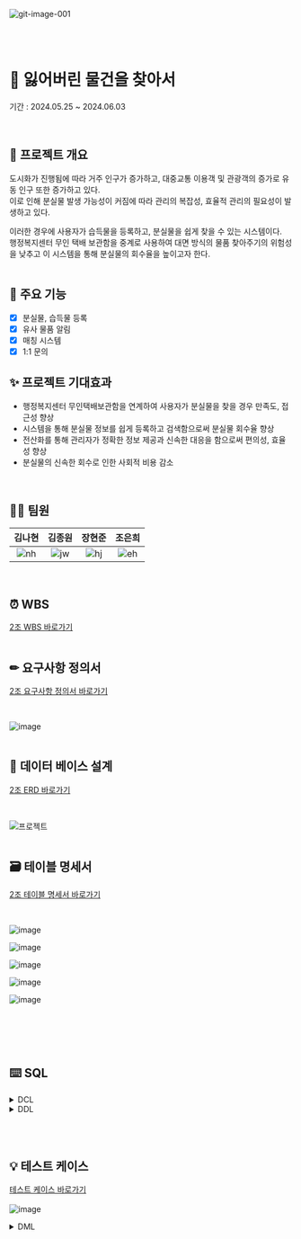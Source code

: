 ![git-image-001](https://github.com/beyond-sw-camp/be08-1st-2go-lofi/assets/82626246/f82e1b48-88e4-40af-882e-afc5e1465fd7)

<br><br>
# 🔎 잃어버린 물건을 찾아서
기간 : 2024.05.25 ~ 2024.06.03

<br>

## 📖 프로젝트 개요
도시화가 진행됨에 따라 거주 인구가 증가하고, 대중교통 이용객 및 관광객의 증가로 유동 인구 또한 증가하고 있다. <br>
이로 인해 분실물 발생 가능성이 커짐에 따라 관리의 복잡성, 효율적 관리의 필요성이 발생하고 있다. <br>

이러한 경우에 사용자가 습득물을 등록하고, 분실물을 쉽게 찾을 수 있는 시스템이다. <br>
행정복지센터 무인 택배 보관함을 중계로 사용하여 대면 방식의 물품 찾아주기의 위험성을 낮추고 이 시스템을 통해 분실물의 회수율을 높이고자 한다. <br>
<br>

## 📌 주요 기능
- [x] 분실물, 습득물 등록
- [x] 유사 물품 알림
- [x] 매칭 시스템
- [x] 1:1 문의 

## ✨ 프로젝트 기대효과
- 행정복지센터 무인택배보관함을 연계하여 사용자가 분실물을 찾을 경우 만족도, 접근성 향상
- 시스템을 통해 분실물 정보를 쉽게 등록하고 검색함으로써 분실물 회수율 향상
- 전산화를 통해 관리자가 정확한 정보 제공과 신속한 대응을 함으로써 편의성, 효율성 향상
- 분실물의 신속한 회수로 인한 사회적 비용 감소

<br>

## 🙋‍♀️ 팀원
|**김나현**|**김종원**|**장현준**|**조은희**|
|:--:|:--:|:--:|:--:|
|![nh](https://github.com/beyond-sw-camp/be08-1st-2team/assets/50538268/03a3cef0-f0f9-43b3-a4e5-923ef03dcf94)|![jw](https://github.com/beyond-sw-camp/be08-1st-2team/assets/50538268/053be393-21bd-4ba1-8670-87cc03fd0efa)|![hj](https://github.com/beyond-sw-camp/be08-1st-2team/assets/50538268/87a81094-5896-409a-bd28-07286394ca15)|![eh](https://github.com/beyond-sw-camp/be08-1st-2team/assets/50538268/782bc8df-6407-42d3-9fdb-e27bcc909252)|

<br>

## ⏰ WBS
[2조 WBS 바로가기](https://docs.google.com/spreadsheets/d/1obRwcAQ55cM4DIk6DChcbbeFNfoHxEs7MsRrZOwzMGg/edit#gid=1981783699)
<br><br>

## ✏ 요구사항 정의서
[2조 요구사항 정의서 바로가기](https://docs.google.com/spreadsheets/d/1obRwcAQ55cM4DIk6DChcbbeFNfoHxEs7MsRrZOwzMGg/edit#gid=0)

<br>

![image](https://github.com/beyond-sw-camp/be08-1st-2go-lofi/assets/82626246/ceb81f56-b9ba-43f6-9bda-49826f43da6c)
<br><br>

## 📝 데이터 베이스 설계
[2조 ERD 바로가기](https://www.erdcloud.com/d/qpyT8r7NFLFYaGqGa)

<br>

![프로젝트](https://github.com/beyond-sw-camp/be08-1st-2go-lofi/assets/82626246/ca7661cf-49f5-471c-b697-b6e3bf80fea9)
<br><br>

## 🗃 테이블 명세서
[2조 테이블 명세서 바로가기](https://docs.google.com/spreadsheets/d/1obRwcAQ55cM4DIk6DChcbbeFNfoHxEs7MsRrZOwzMGg/edit#gid=598624480)

<br>

![image](https://github.com/beyond-sw-camp/be08-1st-2go-lofi/assets/82626246/d264c4e2-fff1-4bd0-a473-93bb2ba9ea92)

![image](https://github.com/beyond-sw-camp/be08-1st-2go-lofi/assets/82626246/fd8dd094-e8ab-42e7-aeef-ebe5dd8328e7)

![image](https://github.com/beyond-sw-camp/be08-1st-2go-lofi/assets/82626246/d6d383c4-6e21-4571-89b0-1712da14b9de)

![image](https://github.com/beyond-sw-camp/be08-1st-2go-lofi/assets/82626246/e0bc38a2-0da7-441e-9610-f11975e38ac3)

![image](https://github.com/beyond-sw-camp/be08-1st-2go-lofi/assets/82626246/a8e3a6c8-a0f8-40e9-adb9-03eed42a6993)

<br>


<br><br>

## ⌨️ SQL

<details>
<summary>DCL</summary>

```sql
GRANT ALL PRIVILEGES ON lostitems.* TO `items`@`%`;
```
</details>

<details>
<summary>DDL</summary>

```sql
CREATE DATABASE lostItems;
CREATE USER `items`@`%` IDENTIFIED BY 'items';

-- 사용자 테이블 (tb_user)
CREATE TABLE tb_user (
    user_no VARCHAR(10),
    user_id VARCHAR(30) UNIQUE,
    user_pw VARCHAR(30) NOT NULL,
    user_mail VARCHAR(30) UNIQUE,
    user_tel VARCHAR(15) NOT NULL,
    user_addr VARCHAR(100) NOT NULL,
    role_no INT,
    ins_date DATE DEFAULT CURDATE(),
    upt_date DATE DEFAULT CURDATE(),
    PRIMARY KEY (user_no),
    FOREIGN KEY (role_no) REFERENCES tb_role(role_no)
);

-- 분실물 테이블(tb_lost_item)
CREATE TABLE tb_lost_item(
    l_item_no VARCHAR(10),
    l_item_name VARCHAR(100) NOT NULL,
    l_item_region VARCHAR(50) NOT NULL,
    l_item_time DATE DEFAULT CURDATE(),
    l_item_des VARCHAR(300),
    user_no VARCHAR(10) NOT NULL,
    category_no INT NOT NULL,
    region_no VARCHAR(10) NOT NULL,
    ins_date DATE DEFAULT CURDATE(),
    upt_date DATE DEFAULT CURDATE(),
    PRIMARY KEY (l_item_no),
    FOREIGN KEY (user_no) REFERENCES tb_user,
    FOREIGN KEY (category_no) REFERENCES tb_category,
    FOREIGN KEY (region_no) REFERENCES tb_region
);

-- 습득물 테이블(tb_found_item)
CREATE TABLE tb_found_item(
    f_item_no VARCHAR(10),
    f_item_name VARCHAR(100) NOT NULL,
    f_item_region VARCHAR(100) NOT NULL,
    f_item_time DATE DEFAULT CURDATE(),
    f_item_des VARCHAR(300),
    user_no VARCHAR(10) NOT NULL,
    category_no INT NOT NULL,
    region_no VARCHAR(10) NOT NULL,
    ins_date DATE DEFAULT CURDATE(),
    upt_date DATE DEFAULT CURDATE(),
    PRIMARY KEY(f_item_no),
    FOREIGN KEY(user_no) REFERENCES tb_user,
    FOREIGN KEY(category_no) REFERENCES tb_category,
    FOREIGN KEY(region_no) REFERENCES tb_region
);

-- 매칭 테이블(tb_match)
CREATE TABLE tb_match (
    match_no VARCHAR(10),
    f_item_no VARCHAR(10) NOT NULL,
    l_item_no VARCHAR(10) NOT NULL,
    match_status BOOLEAN NOT NULL DEFAULT FALSE,
    match_date DATE DEFAULT CURDATE(),
    ins_date DATE DEFAULT CURDATE(),
    upt_date DATE DEFAULT CURDATE(),
    PRIMARY KEY(match_no),
    FOREIGN KEY(f_item_no) REFERENCES tb_found_item(f_item_no)
    DELETE ON CASCADE,
    FOREIGN KEY(l_item_no) REFERENCES tb_lost_item(l_item_no)
    DELETE ON CASCADE
);

-- 게시판 테이블 (tb_board)
CREATE TABLE tb_board (
    board_no VARCHAR(10) PRIMARY KEY,
    board_title VARCHAR(100) NOT NULL,
    board_detail VARCHAR(300) NOT NULL,
    board_type CHAR(1) NOT NULL CHECK (board_type IN ('b','r', 'n')),
    ins_date DATE DEFAULT CURDATE(),
    upt_date DATE DEFAULT CURDATE(),
    up_board_no VARCHAR(10),
    user_no VARCHAR(10) NOT NULL,
    FOREIGN KEY(user_no) REFERENCES tb_user
);

-- 알림 테이블 (tb_notification)
CREATE TABLE tb_notification (
    noti_no VARCHAR(10),
    noti_date DATE DEFAULT CURDATE(),
    detail VARCHAR(300) NOT NULL,
    user_no VARCHAR(10) NOT NULL,
    match_no VARCHAR(10) NOT NULL,
    ins_date DATE DEFAULT CURDATE(),
    upt_date DATE DEFAULT CURDATE(),
    PRIMARY KEY (noti_no),
    FOREIGN KEY (user_no) REFERENCES tb_user(user_no),
    FOREIGN KEY (match_no) REFERENCES tb_match(match_no)
    DELETE ON CASCADE
);

-- 지역 테이블(tb_region)
CREATE TABLE tb_region (
    region_no VARCHAR(10) PRIMARY KEY,
    sido_name VARCHAR(10),
    sigg_name VARCHAR(10),
    emd_name VARCHAR(10),
    li_name VARCHAR(10),
    ranking VARCHAR(5),
    ins_date VARCHAR(10),
    del_date VARCHAR(10),
    prev_region_no VARCHAR(10)
);

-- tb_region 인덱스 추가
CREATE INDEX idx_tb_region
ON tb_region(sido_name, sigg_name, emd_name, li_name);

-- 권한 테이블(tb_role)
CREATE TABLE tb_role (
    role_no INT PRIMARY KEY,
    role_name VARCHAR(10) UNIQUE
);

-- 카테고리 테이블(tb_category)
CREATE TABLE tb_category (
    category_no INT PRIMARY KEY,
    category_name VARCHAR(20) NOT NULL
);

```
</details>

<br><br>

## 💡 테스트 케이스
[테스트 케이스 바로가기](https://docs.google.com/spreadsheets/d/1obRwcAQ55cM4DIk6DChcbbeFNfoHxEs7MsRrZOwzMGg/edit#gid=1143330171)
<br><br>
![image](https://github.com/beyond-sw-camp/be08-1st-2go-lofi/assets/82626246/2d029ea0-d646-4d88-84c6-06116f11f84b)

<details><summary>DML
</summary>

<details><summary>1. 사용자
</summary>

<details><summary>가입
</summary>

```sql
INSERT INTO tb_user
VALUES ('사용자 번호', '사용자 이름', '사용자 아이디', '사용자 비밀번호', '사용자 이메일', '전화번호', '지역', 권한번호, DEFAULT, DEFAULT);
```
</details>
<details><summary>로그인
</summary>

```sql
SELECT `user_id`, `user_pw`
FROM tb_user
WHERE `user_id` = '사용자 아이디' AND `user_pw` = SHA2('사용자 비밀번호', 256);
```
</details>
<details><summary>아이디 찾기
</summary>

```sql
SELECT `user_id`,
        `user_mail`
FROM tb_user
WHERE `user_mail` = '사용자 이메일';
```
</details>

<details><summary>비밀번호 찾기/변경
</summary>

```sql
UPDATE tb_user
SET `user_pw` = SHA2('변경 할 비밀번호', 256)
WHERE `user_pw` = (
	SELECT `user_pw` 
	FROM `tb_user`
	WHERE `user_id` = '사용자 아이디' 
	  AND `user_mail` = '사용자 이메일'
	  AND `user_tel` = '사용자 전화번호');
```
</details>
<details><summary>사용자 정보 조회
</summary>

```sql
SELECT `user_name`, `user_mail`, `user_tel`, `user_addr`
FROM tb_user
WHERE `user_id` = '사용자 아이디' AND `user_pw` = SHA2('사용자 비밀번호', 256);
```
</details>

<details><summary>문의
</summary>

```sql
INSERT INTO tb_board
VALUES ('문의 번호', '제목', '내용',
 'b', DEFAULT, DEFAULT, NULL, '사용자 번호');
```
</details>

<details><summary>탈퇴
</summary>

```sql
DELETE
FROM tb_user
WHERE `user_id` = '사용자 아이디' 
  AND `user_pw` = SHA2('사용자 비밀번호', 256)
  AND `user_email` = '사용자 이메일';
```
</details>
</details>

<details><summary>2. 분실물
</summary>

<details><summary>분실물 등록
</summary>

```sql
INSERT INTO tb_lost_item 
VALUES (GET_NO('분실물 번호'), '분실물 이름', 분실 장소', '분실 시간', '설명',
            분실물 등록일자', '분실물 수정일자', '사용자 번호', '카테고리 번호', '지역 번호');
```
</details>


<details><summary>분실물 검색
</summary>

```sql
SELECT lost.*
FROM tb_lost_item lost
INNER JOIN tb_region region ON lost.region_no = region.region_no
INNER JOIN tb_category cate ON lost.category_no = cate.category_no
WHERE lost.category_no = '카테고리 번호' 
AND lost.category_no = cate.category_no
AND lost.region_no = region.region_no;
```
</details>

<details><summary>분실물 수정
</summary>

```sql
UPDATE tb_lost_item
INNER JOIN tb_user `user` ON lost.user_no = `user`.user_no
SET l_item_name = '수정할 수집품 이름',
     l_item_region = '수정할 수집품 장소',
     l_item_des = '수정할 수집품 설명'
WHERE user_id = '사용자 아이디' AND l_item_no = '분실물 번호';
```
</details>

<details><summary>분실물 삭제
</summary>

```sql
DELETE
FROM tb_lost_item
WHERE l_item_no IN (
    SELECT li.l_item_no
    FROM tb_lost_item li
    LEFT OUTER JOIN tb_match m ON li.l_item_no = m.l_item_no
    WHERE m.match_status = 0
      AND li.l_item_no = '분실물 번호');
```
</details>

<details><summary>나의 분실물 조회
</summary>

```sql
SELECT lost.*
FROM tb_lost_item lost
INNER JOIN tb_user `user` ON lost.user_no = `user`.user_no
WHERE `user`.user_id = '사용자 아이디'
ORDER BY lost.ins_date DESC; 
```
</details>
</details>

<details><summary>3. 습득물
</summary>

<details><summary>습득물 등록
</summary>

```sql
INSERT INTO tb_lost_item
VALUES ('습득물 번호',
            '습득물 이름',
            '습득 장소',
            '습득 시간',
            '설명',
            '습득물 등록일자',
            '습득물 수정일자',
            '사용자 번호',
            '카테고리 번호',
            '지역 번호');
```
</details>


<details><summary>습득물 조회
</summary>

```sql
SELECT f.*
FROM tb_found_item f
INNER JOIN tb_category c ON f.category_no = c.category_no
INNER JOIN tb_region r ON f.region_no = r.region_no
WHERE category_name = '카테고리 이름' OR sido_name = '시도명';
```
</details>

<details><summary>습득물 수정
</summary>

```sql
UPDATE tb_found_item f
INNER JOIN tb_user u ON f.user_no = u.user_no 
SET f_item_name = '수정할 습득물 이름',
     f_item_region = '수정할 습득 장소',
     f_item_des = '수정할 습득물 상세정보내용',
     ins_date = '수정한 날짜';
```
</details>

<details><summary>습득물 삭제
</summary>

```sql
DELETE
FROM tb_found_item
WHERE f_item_no IN (
    SELECT f.f_item_no
    FROM tb_fount_item f
    LEFT OUTER JOIN tb_match m ON f.f_item_no = m.f_item_no
    WHERE m.match_status = 0
      AND fi.f_item_no = '분실물 번호');
```
</details>

<details><summary>나의 습득물 조회
</summary>

```sql
SELECT f.*, user_id
FROM tb_found_item f
INNER JOIN tb_user u ON f.user_no = u.user_no
WHERE user_id = '사용자 아이디';
```
</details>
</details>

<details><summary>4. 트리거
</summary>

<details><summary>분실물이 등록된 경우 알림 전송 트리거
</summary>
    
```sql
DELIMITER $$
CREATE OR REPLACE TRIGGER trg_match_loit
AFTER INSERT ON tb_lost_item
FOR EACH ROW
BEGIN
    DECLARE f_cnt INT;

    SELECT COUNT(f_item_no) INTO f_cnt
    FROM tb_found_item
    WHERE region_no LIKE CONCAT(SUBSTRING(NEW.region_no, 1, 4), '%')
      AND category_no = NEW.category_no;

    IF f_cnt >= 1 THEN
        INSERT INTO tb_match (match_no, f_item_no, l_item_no)
        SELECT GET_NO('tb_match'),
               f_item_no,
               NEW.l_item_no
        FROM tb_found_item
        WHERE region_no LIKE CONCAT(SUBSTRING(NEW.region_no, 1, 4), '%')
          AND category_no = NEW.category_no;
    END IF;

END$$
DELIMITER ;
```
</details>

<details><summary>습득물이 등록된 경우 알림 전송 트리거
</summary>
    
```sql
DELIMITER $$
CREATE OR REPLACE TRIGGER trg_match_fdit
AFTER INSERT ON tb_found_item
FOR EACH ROW
BEGIN
    DECLARE l_cnt INT;

    SELECT COUNT(l_item_no) INTO l_cnt
    FROM tb_lost_item
    WHERE region_no LIKE CONCAT(SUBSTRING(NEW.region_no, 1, 4), '%')
      AND category_no = NEW.category_no;

    IF l_cnt >= 1 THEN
        INSERT INTO tb_match (match_no, f_item_no, l_item_no)
        SELECT GET_NO('tb_match'),
               NEW.f_item_no,
               l_item_no
        FROM tb_lost_item
        WHERE region_no LIKE CONCAT(SUBSTRING(NEW.region_no, 1, 4), '%')
          AND category_no = NEW.category_no;
    END IF;

END$$
DELIMITER ;
```
</details>
</details>

<details><summary>5. 함수
</summary>
    
```sql
BEGIN
	DECLARE v_prefix VARCHAR(10);
 	DECLARE v_hypen CHAR(1);
 	DECLARE v_formmater INT;
	DECLARE v_no VARCHAR(30);
	
	-- id 규칙 가져오기
	SELECT PREFIX, hypen_yn, formmater 
	INTO v_prefix, v_hypen, v_formmater
	FROM auto_no
	WHERE TABLE_NAME = tb_name;
	
	-- 가져온 값으로 insert update
	INSERT INTO auto_no_dtl
	(TABLE_NAME, PREFIX, hypen_yn, formmater)
	VALUES
	(tb_name, v_prefix, v_hypen, v_formmater)
	ON DUPLICATE KEY
	UPDATE SEQUENCE = SEQUENCE + 1;
	
	SELECT CONCAT(PREFIX, if(hypen_yn = 'Y', '-', ''), LPAD(SEQUENCE, 8, '0')) INTO v_NO
	FROM auto_no_dtl
	WHERE TABLE_NAME = tb_name
	  AND PREFIX = v_prefix
	  AND hypen_yn = v_hypen
	  AND formmater = v_formmater;

	RETURN v_no;
END
```
</details>

<details><summary>6. 프로시저
</summary>

<details><summary>180일 지난 습득물 삭제 프로시저
</summary>

```sql
DELIMITER $$
CREATE OR REPLACE PROCEDURE delFdProc ()
BEGIN
      INSERT INTO tb_recyclebin(
      rb_no, delete_tpye, f_item_name, f_item_region, f_item_time, f_item_des, f_user_no, f_category_no, f_region_no
      ) SELECT
      GET_NO('tb_recyclebin') , 'PE', A.f_item_name, A.f_item_region, A.f_item_time, A.f_item_des, A.user_no, A.category_no, A.region_no
      FROM tb_found_item A
      LEFT OUTER JOIN
        (SELECT fi.l_item_no
         FROM tb_found_item fi
         LEFT OUTER JOIN tb_match m ON m.f_item_no = li.f_item_no
         WHERE 1=1
           AND m.match_status = TRUE ) B ON B.f_item_no = A.f_item_no
      WHERE 1=1
        AND A.ins_date <= subDATE(CURDATE(), 180)
        AND A.upt_date <= subDATE(CURDATE(), 180)
        AND B.f_item_no IS NULL;

      DELETE A FROM tb_found_item A
      LEFT JOIN (
          SELECT fi.l_item_no
          FROM tb_found_item fi
          LEFT JOIN tb_match m ON m.l_item_no = fi.l_item_no
          WHERE m.match_status = TRUE
      ) B ON B.f_item_no = A.f_item_no
      WHERE A.ins_date <= SUBDATE(CURDATE(), 180)
        AND A.upt_date <= SUBDATE(CURDATE(), 180)
        AND B.f_item_no IS NULL;
END $$
DELIMITER ;
```
</details>


<details><summary>180일 지난 분실물 삭제 프로시저
</summary>

```sql
DELIMITER $$
CREATE OR REPLACE PROCEDURE delLiProc ()
BEGIN
      INSERT INTO tb_recyclebin(
      rb_no, delete_tpye, l_item_name, l_item_region, l_item_time, l_item_des, l_user_no, l_category_no, l_region_no
      ) SELECT
      GET_NO('tb_recyclebin') , 'PE', A.l_item_name, A.l_item_region, A.l_item_time, A.l_item_des, A.user_no, A.category_no, A.region_no
      FROM tb_lost_item A
      LEFT OUTER JOIN
        (SELECT li.l_item_no
         FROM tb_lost_item li
         LEFT OUTER JOIN tb_match m ON m.l_item_no = li.l_item_no
         WHERE 1=1
           AND m.match_status = TRUE ) B ON B.l_item_no = A.l_item_no
      WHERE 1=1
        AND A.ins_date <= subDATE(CURDATE(), 180)
        AND A.upt_date <= subDATE(CURDATE(), 180)
        AND B.l_item_no IS NULL;

      DELETE FROM tb_lost_item A, B
      LEFT OUTER JOIN
        (SELECT li.l_item_no
         FROM tb_lost_item li
         LEFT OUTER JOIN tb_match m ON m.l_item_no = li.l_item_no
         WHERE 1=1
           AND m.match_status = TRUE ) B ON B.l_item_no = A.l_item_no
      WHERE 1=1
        AND A.ins_date <= subDATE(CURDATE(), 180)
        AND A.upt_date <= subDATE(CURDATE(), 180)
        AND B.l_item_no IS NULL;
END $$
DELIMITER ;
```
</details>
</details>

<details><summary>7. 이벤트
</summary>

<details><summary>기간 만료 물품 삭제 이벤트
</summary>

```sql
BEGIN
      CALL delLiProc();
      CALL delFdProc();
END
```
</details>
</details>
</details>

</details>

<br><br>
